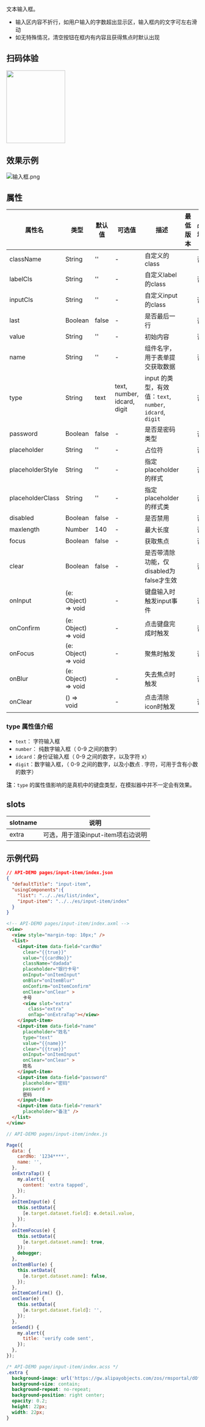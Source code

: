 文本输入框。
- 输入区内容不折行，如用户输入的字数超出显示区，输入框内的文字可左右滑动
- 如无特殊情况，清空按钮在框内有内容且获得焦点时默认出现
## 扫码体验
<img src="https://gw.alipayobjects.com/zos/rmsportal/HoUOLnPEOaymuHlbeyqR.jpeg" width="154" height="190" />

## 效果示例
![输入框.png](https://gw.alipayobjects.com/mdn/rms_ce4c6f/afts/img/A*DumuSohfeXQAAAAAAAAAAABkARQnAQ) 

## 属性
| 属性名           | 类型                | 默认值 | 可选值                      | 描述                                                      | 最低版本 | 必填 |
| ---------------- | ------------------- | ------ | --------------------------- | --------------------------------------------------------- | -------- | ---- |
| className        | String              | ''     | -                           | 自定义的class                                             |          | 否   |
| labelCls         | String              | ''     | -                           | 自定义label的class                                        |          | 否   |
| inputCls         | String              | ''     | -                           | 自定义input的class                                        |          | 否   |
| last             | Boolean             | false  | -                           | 是否最后一行                                              |          | 否   |
| value            | String              | ''     | -                           | 初始内容                                                  |          | 否   |
| name             | String              | ''     | -                           | 组件名字，用于表单提交获取数据                            |          | 否   |
| type             | String              | text   | text, number, idcard, digit | input 的类型，有效值：`text`, `number`, `idcard`, `digit` |          | 否   |
| password         | Boolean             | false  | -                           | 是否是密码类型                                            |          | 否   |
| placeholder      | String              | ''     | -                           | 占位符                                                    |          | 否   |
| placeholderStyle | String              | ''     | -                           | 指定 placeholder 的样式                                   |          | 否   |
| placeholderClass | String              | ''     | -                           | 指定 placeholder 的样式类                                 |          | 否   |
| disabled         | Boolean             | false  | -                           | 是否禁用                                                  |          | 否   |
| maxlength        | Number              | 140    | -                           | 最大长度                                                  |          | 否   |
| focus            | Boolean             | false  | -                           | 获取焦点                                                  |          | 否   |
| clear            | Boolean             | false  | -                           | 是否带清除功能，仅disabled为false才生效                   |          | 否   |
| onInput          | (e: Object) => void |        | -                           | 键盘输入时触发input事件                                   |          | 否   |
| onConfirm        | (e: Object) => void |        | -                           | 点击键盘完成时触发                                        |          | 否   |
| onFocus          | (e: Object) => void |        | -                           | 聚焦时触发                                                |          | 否   |
| onBlur           | (e: Object) => void |        | -                           | 失去焦点时触发                                            |          | 否   |
| onClear          | () => void          |        | -                           | 点击清除icon时触发                                        |          | 否   |

### type 属性值介绍
* `text`： 字符输入框
* `number`： 纯数字输入框（ 0-9 之间的数字）
* `idcard`：身份证输入框（ 0-9 之间的数字，以及字符 x）
* `digit`：数字输入框，（ 0-9 之间的数字，以及小数点 . 字符，可用于含有小数的数字）

**注**：`type` 的属性值影响的是真机中的键盘类型，在模拟器中并不一定会有效果。

## slots

| slotname | 说明 |
| ---- | ---- |
| extra | 可选，用于渲染input-item项右边说明 |

## 示例代码

```json
// API-DEMO pages/input-item/index.json
{
  "defaultTitle": "input-item",
  "usingComponents":{
    "list": "../../es/list/index",
    "input-item": "../../es/input-item/index"
  }
}
```

```html
<!-- API-DEMO pages/input-item/index.axml -->
<view>
  <view style="margin-top: 10px;" />
  <list>
    <input-item data-field="cardNo" 
      clear="{{true}}" 
      value="{{cardNo}}" 
      className="dadada" 
      placeholder="银行卡号" 
      onInput="onItemInput"
      onBlur="onItemBlur" 
      onConfirm="onItemConfirm" 
      onClear="onClear" >
      卡号
      <view slot="extra" 
        class="extra" 
        onTap="onExtraTap"></view>
    </input-item>
    <input-item data-field="name" 
      placeholder="姓名" 
      type="text" 
      value="{{name}}" 
      clear="{{true}}" 
      onInput="onItemInput" 
      onClear="onClear" >
      姓名
    </input-item>
    <input-item data-field="password" 
      placeholder="密码" 
      password >
      密码
    </input-item>
    <input-item data-field="remark" 
      placeholder="备注" />
  </list>
</view>
```

```javascript
// API-DEMO pages/input-item/index.js

Page({
  data: {
    cardNo: '1234****',
    name: '',
  },
  onExtraTap() {
    my.alert({
      content: 'extra tapped',
    });
  },
  onItemInput(e) {
    this.setData({
      [e.target.dataset.field]: e.detail.value,
    });
  },
  onItemFocus(e) {
    this.setData({
      [e.target.dataset.name]: true,
    });
    debugger;
  },
  onItemBlur(e) {
    this.setData({
      [e.target.dataset.name]: false,
    });
  },
  onItemConfirm() {},
  onClear(e) {
    this.setData({
      [e.target.dataset.field]: '',
    });
  },
  onSend() {
    my.alert({
      title: 'verify code sent',
    });
  },
});

```

```css
/* API-DEMO page/input-item/index.acss */
.extra {
  background-image: url('https://gw.alipayobjects.com/zos/rmsportal/dOfSJfWQvYdvsZiJStvg.svg');
  background-size: contain;
  background-repeat: no-repeat;
  background-position: right center;
  opacity: 0.2;
  height: 22px;
  width: 22px;
}
```